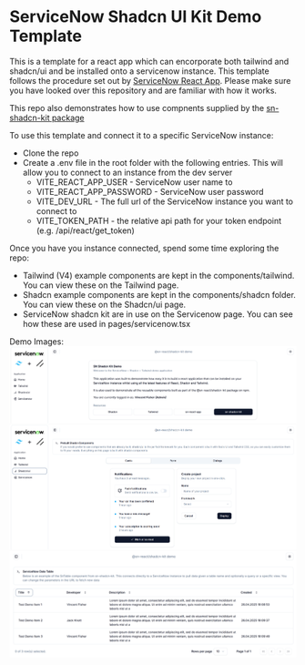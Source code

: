 # ServiceNow Shadcn UI Kit Demo Template

This is a template for a react app which can encorporate both tailwind and shadcn/ui and be installed onto a servicenow instance. This template follows the procedure set out by [ServiceNow React App](https://github.com/elinsoftware/servicenow-react-app]). Please make sure you have looked over this repository and are familiar with how it works.

This repo also demonstrates how to use compnents supplied by the [sn-shadcn-kit package](https://www.npmjs.com/package/sn-shadcn-kit)

To use this template and connect it to a specific ServiceNow instance:
- Clone the repo
- Create a .env file in the root folder with the following entries. This will allow you to connect to an instance from the dev server 
  - VITE_REACT_APP_USER - ServiceNow user name to 
  - VITE_REACT_APP_PASSWORD - ServiceNow user password
  - VITE_DEV_URL - The full url of the ServiceNow instance you want to connect to 
  - VITE_TOKEN_PATH - the relative api path for your token endpoint (e.g. /api/react/get_token)

Once you have you instance connected, spend some time exploring the repo:
- Tailwind (V4) example components are kept in the components/tailwind. You can view these on the Tailwind page.
- Shadcn example components are kept in the components/shadcn folder. You can view these on the Shadcn/ui page.
- ServiceNow shadcn kit are in use on the Servicenow page. You can see how these are used in pages/servicenow.tsx

Demo Images:
![Homepage Welcome](/assets/SN%20Welcome%20Demo.png)
![Shadcn Components Demo](/assets/Sn%20Shadcn%20Demo.png)
![SnTable Demo](/assets/SN%20Table%20Demo.png)

